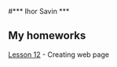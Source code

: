 #*** Ihor Savin ***
## My homeworks  
[Lesson 12](https://github.com/savinigoron/savinigoron.github.io/tree/master/Lesson12 ) - Creating web page
